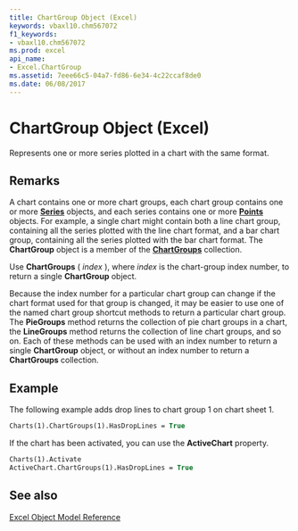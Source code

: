 ```yaml
---
title: ChartGroup Object (Excel)
keywords: vbaxl10.chm567072
f1_keywords:
- vbaxl10.chm567072
ms.prod: excel
api_name:
- Excel.ChartGroup
ms.assetid: 7eee66c5-04a7-fd86-6e34-4c22ccaf8de0
ms.date: 06/08/2017
---
```



# ChartGroup Object (Excel)

Represents one or more series plotted in a chart with the same format.


## Remarks

A chart contains one or more chart groups, each chart group contains one or more **[Series](Excel.Series(object).md)** objects, and each series contains one or more **[Points](Excel.Point(object).md)** objects. For example, a single chart might contain both a line chart group, containing all the series plotted with the line chart format, and a bar chart group, containing all the series plotted with the bar chart format. The **ChartGroup** object is a member of the **[ChartGroups](Excel.ChartGroups(object).md)** collection.

Use  **ChartGroups** ( _index_ ), where _index_ is the chart-group index number, to return a single **ChartGroup** object.

Because the index number for a particular chart group can change if the chart format used for that group is changed, it may be easier to use one of the named chart group shortcut methods to return a particular chart group. The  **PieGroups** method returns the collection of pie chart groups in a chart, the **LineGroups** method returns the collection of line chart groups, and so on. Each of these methods can be used with an index number to return a single **ChartGroup** object, or without an index number to return a **ChartGroups** collection.


## Example

The following example adds drop lines to chart group 1 on chart sheet 1.


```vb
Charts(1).ChartGroups(1).HasDropLines = True
```

If the chart has been activated, you can use the  **ActiveChart** property.




```vb
Charts(1).Activate 
ActiveChart.ChartGroups(1).HasDropLines = True
```


## See also



[Excel Object Model Reference](overview/Excel/object-model.md)

